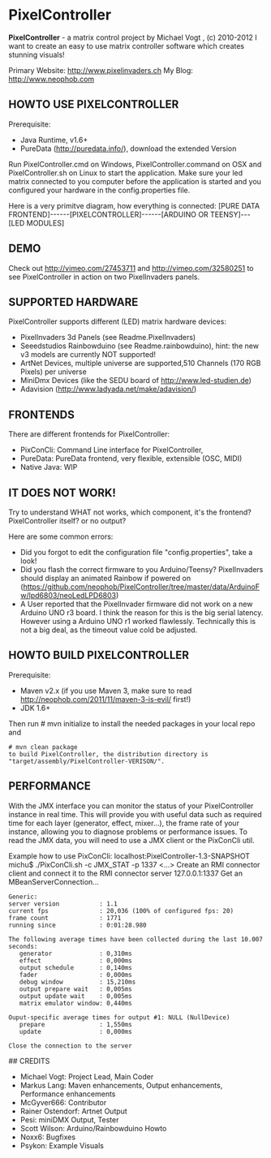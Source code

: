 # PixelController
**PixelController** - a matrix control project by Michael Vogt <michu at neophob.com>, (c) 2010-2012
I want to create an easy to use matrix controller software which creates stunning visuals!

Primary Website: http://www.pixelinvaders.ch
My Blog: http://www.neophob.com


## HOWTO USE PIXELCONTROLLER
Prerequisite:
* Java Runtime, v1.6+
* PureData (http://puredata.info/), download the extended Version

Run PixelController.cmd on Windows, PixelController.command on OSX and PixelController.sh on Linux to start the application.
Make sure your led matrix connected to you computer before the application is started and you configured your hardware in 
the config.properties file.

Here is a very primitve diagram, how everything is connected:
    [PURE DATA FRONTEND]---<TCP>---[PIXELCONTROLLER]---<SERIAL>---[ARDUINO OR TEENSY]---[LED MODULES]


## DEMO
Check out http://vimeo.com/27453711 and http://vimeo.com/32580251 to see PixelController in action 
on two PixelInvaders panels. 


## SUPPORTED HARDWARE
PixelController supports different (LED) matrix hardware devices:
* PixelInvaders 3d Panels (see Readme.PixelInvaders)
* Seeedstudios Rainbowduino (see Readme.rainbowduino), hint: the new v3 models are currently NOT supported!
* ArtNet Devices, multiple universe are supported,510 Channels (170 RGB Pixels) per universe
* MiniDmx Devices (like the SEDU board of http://www.led-studien.de)
* Adavision (http://www.ladyada.net/make/adavision/)


## FRONTENDS
There are different frontends for PixelController:
* PixConCli: Command Line interface for PixelController, 
* PureData: PureData frontend, very flexible, extensible (OSC, MIDI)
* Native Java: WIP


## IT DOES NOT WORK!
Try to understand WHAT not works, which component, it's the frontend? PixelController itself? or no output?

Here are some common errors:
* Did you forgot to edit the configuration file "config.properties", take a look!
* Did you flash the correct firmware to you Arduino/Teensy? PixelInvaders should display an animated Rainbow
   if powered on (https://github.com/neophob/PixelController/tree/master/data/ArduinoFw/lpd6803/neoLedLPD6803)
* A User reported that the PixelInvader firmware did not work on a new Arduino UNO r3 board. I think the reason
   for this is the big serial latency. However using a Arduino UNO r1 worked flawlessly. Technically this is not a big
   deal, as the timeout value cold be adjusted.


## HOWTO BUILD PIXELCONTROLLER
Prerequisite:
* Maven v2.x (if you use Maven 3, make sure to read http://neophob.com/2011/11/maven-3-is-evil/ first!)
* JDK 1.6+

Then run 
    # mvn initialize
    to install the needed packages in your local repo and
    
    # mvn clean package
    to build PixelController, the distribution directory is "target/assembly/PixelController-VERISON/".


## PERFORMANCE
With the JMX interface you can monitor the status of your PixelController instance in real time. This 
will provide you with useful data such as required time for each layer (generator, effect, mixer…), the 
frame rate of your instance, allowing you to diagnose problems or performance issues. To read the JMX 
data, you will need to use a JMX client or the PixConCli util.

Example how to use PixConCli:
    localhost:PixelController-1.3-SNAPSHOT michu$ ./PixConCli.sh -c JMX_STAT -p 1337
    <...>
    Create an RMI connector client and connect it to the RMI connector server 127.0.0.1:1337
    Get an MBeanServerConnection...
    
    Generic:
    server version           : 1.1
    current fps              : 20,036 (100% of configured fps: 20)
    frame count              : 1771
    running since            : 0:01:28.980
    
    The following average times have been collected during the last 10.007 seconds:
       generator             : 0,310ms
       effect                : 0,000ms
       output schedule       : 0,140ms
       fader                 : 0,000ms
       debug window          : 15,210ms
       output prepare wait   : 0,005ms
       output update wait    : 0,005ms
       matrix emulator window: 0,440ms
    
    Ouput-specific average times for output #1: NULL (NullDevice)
       prepare               : 1,550ms
       update                : 0,000ms
    
    Close the connection to the server


## CREDITS
* Michael Vogt:       Project Lead, Main Coder		
* Markus Lang:        Maven enhancements, Output enhancements, Performance enhancements
* McGyver666:         Contributor
* Rainer Ostendorf:   Artnet Output
* Pesi:               miniDMX Output, Tester
* Scott Wilson:       Arduino/Rainbowduino Howto
* Noxx6:              Bugfixes
* Psykon:             Example Visuals

